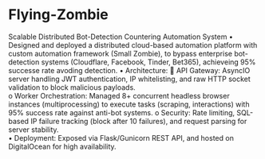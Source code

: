# Flying-Zombie
Scalable Distributed Bot-Detection Countering Automation System
•	Designed and deployed a distributed cloud-based automation platform with custom automation framework (Small Zombie), to bypass enterprise bot-detection systems (Cloudflare, Facebook, Tinder, Bet365), achieveing 95% successe rate avoding detection.
•	Architecture:
	API Gateway: AsyncIO server handling JWT authentication, IP whitelisting, and raw HTTP socket validation to block malicious payloads.  
o	Worker Orchestration: Managed 8+ concurrent headless browser instances (multiprocessing) to execute tasks (scraping, interactions) with 95% success rate against anti-bot systems.
o	Security: Rate limiting, SQL-based IP failure tracking (block after 10 failures), and request parsing for server stability.  
•	Deployment: Exposed via Flask/Gunicorn REST API, and hosted on DigitalOcean for high availability.

